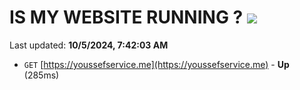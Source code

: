 # IS MY WEBSITE RUNNING ? [![](https://img.shields.io/static/v1?label=Sponsor&message=%E2%9D%A4&logo=GitHub&color=%23fe8e86)](https://github.com/sponsors/Youssef-Lehmam)

Last updated: **10/5/2024, 7:42:03 AM**

- `GET` [https://youssefservice.me](https://youssefservice.me) - **Up** (285ms)
